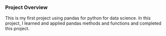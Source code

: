 ### Project Overview

 This is my first project using pandas for python for data science. In this project, I learned and applied pandas methods and functions and completed this project. 


